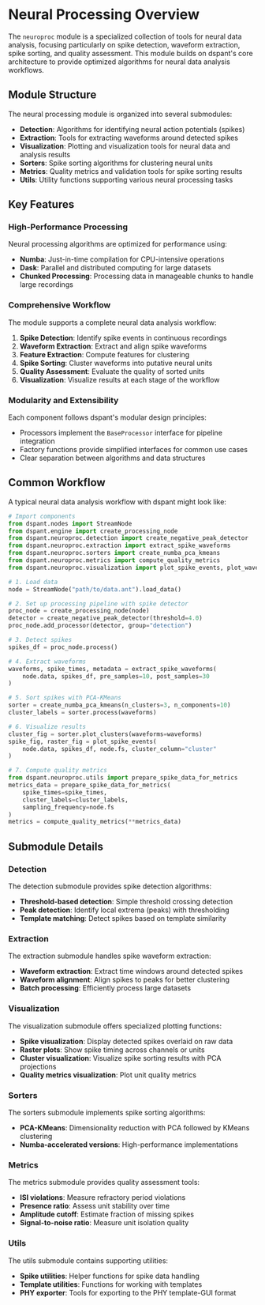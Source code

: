 # Neural Processing Overview

The `neuroproc` module is a specialized collection of tools for neural data analysis, focusing particularly on spike detection, waveform extraction, spike sorting, and quality assessment. This module builds on dspant's core architecture to provide optimized algorithms for neural data analysis workflows.

## Module Structure

The neural processing module is organized into several submodules:

- **Detection**: Algorithms for identifying neural action potentials (spikes)
- **Extraction**: Tools for extracting waveforms around detected spikes
- **Visualization**: Plotting and visualization tools for neural data and analysis results
- **Sorters**: Spike sorting algorithms for clustering neural units
- **Metrics**: Quality metrics and validation tools for spike sorting results
- **Utils**: Utility functions supporting various neural processing tasks

## Key Features

### High-Performance Processing

Neural processing algorithms are optimized for performance using:

- **Numba**: Just-in-time compilation for CPU-intensive operations
- **Dask**: Parallel and distributed computing for large datasets
- **Chunked Processing**: Processing data in manageable chunks to handle large recordings

### Comprehensive Workflow

The module supports a complete neural data analysis workflow:

1. **Spike Detection**: Identify spike events in continuous recordings
2. **Waveform Extraction**: Extract and align spike waveforms
3. **Feature Extraction**: Compute features for clustering
4. **Spike Sorting**: Cluster waveforms into putative neural units
5. **Quality Assessment**: Evaluate the quality of sorted units
6. **Visualization**: Visualize results at each stage of the workflow

### Modularity and Extensibility

Each component follows dspant's modular design principles:

- Processors implement the `BaseProcessor` interface for pipeline integration
- Factory functions provide simplified interfaces for common use cases
- Clear separation between algorithms and data structures

## Common Workflow

A typical neural data analysis workflow with dspant might look like:

```python
# Import components
from dspant.nodes import StreamNode
from dspant.engine import create_processing_node
from dspant.neuroproc.detection import create_negative_peak_detector
from dspant.neuroproc.extraction import extract_spike_waveforms
from dspant.neuroproc.sorters import create_numba_pca_kmeans
from dspant.neuroproc.metrics import compute_quality_metrics
from dspant.neuroproc.visualization import plot_spike_events, plot_waveform_clusters

# 1. Load data
node = StreamNode("path/to/data.ant").load_data()

# 2. Set up processing pipeline with spike detector
proc_node = create_processing_node(node)
detector = create_negative_peak_detector(threshold=4.0)
proc_node.add_processor(detector, group="detection")

# 3. Detect spikes
spikes_df = proc_node.process()

# 4. Extract waveforms
waveforms, spike_times, metadata = extract_spike_waveforms(
    node.data, spikes_df, pre_samples=10, post_samples=30
)

# 5. Sort spikes with PCA-KMeans
sorter = create_numba_pca_kmeans(n_clusters=3, n_components=10)
cluster_labels = sorter.process(waveforms)

# 6. Visualize results
cluster_fig = sorter.plot_clusters(waveforms=waveforms)
spike_fig, raster_fig = plot_spike_events(
    node.data, spikes_df, node.fs, cluster_column="cluster"
)

# 7. Compute quality metrics
from dspant.neuroproc.utils import prepare_spike_data_for_metrics
metrics_data = prepare_spike_data_for_metrics(
    spike_times=spike_times,
    cluster_labels=cluster_labels,
    sampling_frequency=node.fs
)
metrics = compute_quality_metrics(**metrics_data)
```

## Submodule Details

### Detection

The detection submodule provides spike detection algorithms:

- **Threshold-based detection**: Simple threshold crossing detection
- **Peak detection**: Identify local extrema (peaks) with thresholding
- **Template matching**: Detect spikes based on template similarity

### Extraction

The extraction submodule handles spike waveform extraction:

- **Waveform extraction**: Extract time windows around detected spikes
- **Waveform alignment**: Align spikes to peaks for better clustering
- **Batch processing**: Efficiently process large datasets

### Visualization

The visualization submodule offers specialized plotting functions:

- **Spike visualization**: Display detected spikes overlaid on raw data
- **Raster plots**: Show spike timing across channels or units
- **Cluster visualization**: Visualize spike sorting results with PCA projections
- **Quality metrics visualization**: Plot unit quality metrics

### Sorters

The sorters submodule implements spike sorting algorithms:

- **PCA-KMeans**: Dimensionality reduction with PCA followed by KMeans clustering
- **Numba-accelerated versions**: High-performance implementations

### Metrics

The metrics submodule provides quality assessment tools:

- **ISI violations**: Measure refractory period violations
- **Presence ratio**: Assess unit stability over time
- **Amplitude cutoff**: Estimate fraction of missing spikes
- **Signal-to-noise ratio**: Measure unit isolation quality

### Utils

The utils submodule contains supporting utilities:

- **Spike utilities**: Helper functions for spike data handling
- **Template utilities**: Functions for working with templates
- **PHY exporter**: Tools for exporting to the PHY template-GUI format